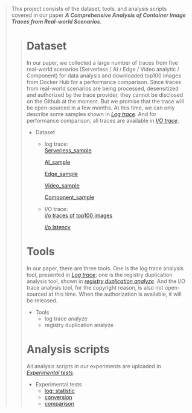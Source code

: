 > This project consists of the dataset, tools, and analysis scripts covered in our paper ***A Comprehensive Analysis of Container Image Traces from Real-world Scenarios***.
>># Dataset
>>In our paper, we collected a large number of traces from five real-world scenarios (Serverless / AI / Edge / Video analytic / Component) for data analysis and downloaded top100 images from Docker Hub for a performance comparison. Since traces from real-world scenarios are being processed, desensitized and authorized by the trace provider, they cannot be disclosed on the Github at the moment. But we promise that the trace will be open-sourced in a few months. At this time, we can only describe some samples shown in [*Log trace*](DataSet/Log_trace_sample). 
>>And for performance comparison, all traces are available in [*I/O trace*](DataSet/IO_trace).
>> - Dataset
>>   - log trace:   
>>        [Serverless_sample](DataSet/Log_trace_sampl/serverless_sample.json)
>>
>>        [AI_sample](DataSet/Log_trace_sample/ai_sample.json)
>>
>>        [Edge_sample](DataSet/Log_trace_sample/edge_sample.json)
>>
>>        [Video_sample](DataSet/Log_trace_sample/video_sample.json)
>>
>>        [Component_sample](DataSet/Log_trace_sample/component_sample.json)
>>   - I/O trace:  
>>        [i/o traces of top100 images](DataSet/IO_trace\Accessed_file.csv)
>>
>>        [i/o latency](DataSet/IO_trace/IO_latency.csv)
>># Tools
>>In our paper, there are three tools. One is the log trace analysis tool, presented in [*Log trace*](Tools/Log_trace_analyze); one is the registry duplication analysis tool, shown in [*registry duplication analyze*](Tools/Deduplication). And the I/O trace analysis tool, for the copyright reason, is also not open-sourced at this time. When the authorization is available, it will be released. 
>>- Tools
>>   - log trace analyze
>>   - registry duplication analyze
>># Analysis scripts
>>All analysis scripts in our experiments are uploaded in [*Experimental tests*](Experimental_tests).
>>- Experimental tests
>>   - [log: statistic](Experimental_tests/Log_metrics_collected/collect_log_metrics.py)
>>   - [conversion](Experimental_tests/Image_conversion/image_conversion.py)
>>   - [comparison](Experimental_tests/Image_startup/main.go)